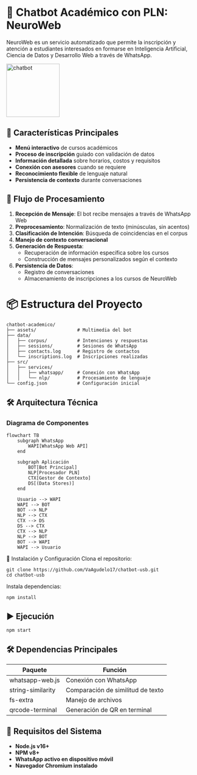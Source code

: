 # 🤖 Chatbot Académico con PLN: NeuroWeb

NeuroWeb es un servicio automatizado que permite la inscripción y atención a estudiantes interesados en formarse en Inteligencia Artificial, Ciencia de Datos y Desarrollo Web a través de WhatsApp.

<img src="https://github.com/user-attachments/assets/59a7dc4c-9d6f-4b9f-b869-61e6d4841445" alt="chatbot" width="140"/>

## 🌟 Características Principales

- **Menú interactivo** de cursos académicos
- **Proceso de inscripción** guiado con validación de datos
- **Información detallada** sobre horarios, costos y requisitos
- **Conexión con asesores** cuando se requiere
- **Reconocimiento flexible** de lenguaje natural
- **Persistencia de contexto** durante conversaciones

## 🔄 Flujo de Procesamiento

1. **Recepción de Mensaje**: El bot recibe mensajes a través de WhatsApp Web
2. **Preprocesamiento**: Normalización de texto (minúsculas, sin acentos)
3. **Clasificación de Intención**: Búsqueda de coincidencias en el corpus
4. **Manejo de contexto conversacional**
5. **Generación de Respuesta**:
   - Recuperación de información específica sobre los cursos
   - Construcción de mensajes personalizados según el contexto
6. **Persistencia de Datos**:
   - Registro de conversaciones
   - Almacenamiento de inscripciones a los cursos de NeuroWeb

# 📦 Estructura del Proyecto

```text
chatbot-academico/
├── assets/               # Multimedia del bot
├── data/
│   ├── corpus/           # Intenciones y respuestas
│   ├── sessions/         # Sesiones de WhatsApp
│   ├── contacts.log      # Registro de contactos
│   └── inscriptions.log  # Inscripciones realizadas
├── src/
│   ├── services/
│   │   ├── whatsapp/     # Conexión con WhatsApp
│   │   └── nlp/          # Procesamiento de lenguaje
└── config.json           # Configuración inicial

```

## 🛠️ Arquitectura Técnica

### Diagrama de Componentes

```mermaid
flowchart TB
    subgraph WhatsApp
        WAPI[WhatsApp Web API]
    end

    subgraph Aplicación
        BOT[Bot Principal]
        NLP[Procesador PLN]
        CTX[Gestor de Contexto]
        DS[(Data Stores)]
    end

    Usuario --> WAPI
    WAPI --> BOT
    BOT --> NLP
    NLP --> CTX
    CTX --> DS
    DS --> CTX
    CTX --> NLP
    NLP --> BOT
    BOT --> WAPI
    WAPI --> Usuario
```
🚀 Instalación y Configuración
Clona el repositorio:
```
git clone https://github.com/VaAgudelo17/chatbot-usb.git
cd chatbot-usb
```
Instala dependencias:
```
npm install
```
## ▶️ Ejecución
```
npm start
```
## 🛠️ Dependencias Principales
| Paquete           | Función                      |
|-------------------|------------------------------|
| whatsapp-web.js    | Conexión con WhatsApp        |
| string-similarity  | Comparación de similitud de texto |
| fs-extra          | Manejo de archivos            |
| qrcode-terminal    | Generación de QR en terminal |

## 📌 Requisitos del Sistema
- **Node.js v16+**
- **NPM v8+**
- **WhatsApp activo en dispositivo móvil**
- **Navegador Chromium instalado**



